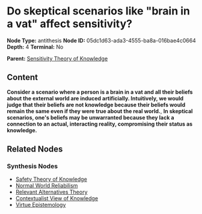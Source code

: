 # Do skeptical scenarios like "brain in a vat" affect sensitivity?

**Node Type:** antithesis
**Node ID:** 05dc1d63-ada3-4555-ba8a-016bae4c0664
**Depth:** 4
**Terminal:** No

**Parent:** [Sensitivity Theory of Knowledge](sensitivity-theory-of-knowledge-synthesis-1b565072-2e11-47e2-95b8-b9e62c82f3a8.md)

## Content

**Consider a scenario where a person is a brain in a vat and all their beliefs about the external world are induced artificially. Intuitively, we would judge that their beliefs are not knowledge because their beliefs would remain the same even if they were true about the real world.**, **In skeptical scenarios, one's beliefs may be unwarranted because they lack a connection to an actual, interacting reality, compromising their status as knowledge.**

## Related Nodes

### Synthesis Nodes

- [Safety Theory of Knowledge](safety-theory-of-knowledge-synthesis-45fccbc8-9d12-4c9e-8493-5ea9fb3b0605.md)
- [Normal World Reliabilism](normal-world-reliabilism-synthesis-cf9c5584-86a4-4f7b-86eb-9157a11244aa.md)
- [Relevant Alternatives Theory](relevant-alternatives-theory-synthesis-0d4e5881-fa5d-4e5a-b404-725051db927f.md)
- [Contextualist View of Knowledge](contextualist-view-of-knowledge-synthesis-36c04d13-ec16-4bfa-8df8-2c913483b5df.md)
- [Virtue Epistemology](virtue-epistemology-synthesis-956a30bc-e6e3-4bc7-9899-60e24353d6dd.md)

